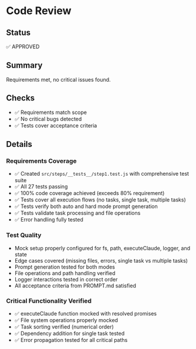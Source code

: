 # Code Review

## Status
✅ APPROVED

## Summary
Requirements met, no critical issues found.

## Checks
- ✅ Requirements match scope
- ✅ No critical bugs detected
- ✅ Tests cover acceptance criteria

## Details

### Requirements Coverage
- ✅ Created `src/steps/__tests__/step1.test.js` with comprehensive test suite
- ✅ All 27 tests passing
- ✅ 100% code coverage achieved (exceeds 80% requirement)
- ✅ Tests cover all execution flows (no tasks, single task, multiple tasks)
- ✅ Tests verify both auto and hard mode prompt generation
- ✅ Tests validate task processing and file operations
- ✅ Error handling fully tested

### Test Quality
- Mock setup properly configured for fs, path, executeClaude, logger, and state
- Edge cases covered (missing files, errors, single task vs multiple tasks)
- Prompt generation tested for both modes
- File operations and path handling verified
- Logger interactions tested in correct order
- All acceptance criteria from PROMPT.md satisfied

### Critical Functionality Verified
- ✅ executeClaude function mocked with resolved promises
- ✅ File system operations properly mocked
- ✅ Task sorting verified (numerical order)
- ✅ Dependency addition for single task tested
- ✅ Error propagation tested for all critical paths

